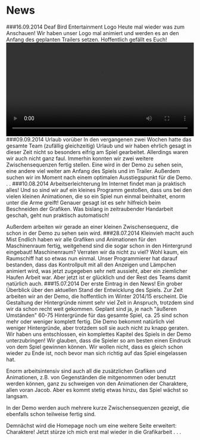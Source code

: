 News
======
###16.09.2014 Deaf Bird Entertainment Logo 
Heute mal wieder was zum Anschauen! Wir haben unser Logo mal animiert und werden es an den Anfang des geplanten Trailers setzen. Hoffentlich gefällt es Euch!
<video id="140916deafbirdlogo" style="width:100%;" title="" preload controls><source src="media/140916deafbirdlogo.mp4" type="video/mp4"><source src="/media/140916deafbirdlogo.webm" type="video/webm"><source src="/media/140916deafbirdlogo.ogv" type="video/ogg"></video>
###09.09.2014 Urlaub vorüber
In den vergangenen zwei Wochen hatte das gesamte Team (zufällig gleichzeitig) Urlaub und wir haben ehrlich gesagt in dieser Zeit nicht so besonders eifrig am Spiel gearbeitet. Allerdings waren wir auch nicht ganz faul. Immerhin konnten wir zwei weitere Zwischensequenzen fertig stellen. Eine wird in der Demo zu sehen sein, eine andere viel weiter am Anfang des Spiels und im Trailer. 
Außerdem suchen wir im Moment nach einem optimalen Ausstiegspunkt für die Demo. . .
###10.08.2014 Arbeitserleichterung
Im Internet findet man ja praktisch alles! Und so sind wir auf ein kleines Programm gestoßen, dass uns bei den vielen kleinen Animationen, die so ein Spiel nun einmal beinhaltet, enorm unter die Arme greift! Genauer gesagt ist es sehr hilfreich beim Beschneiden der Grafiken. Was bislang in zeitraubender Handarbeit geschah, geht nun praktisch automatisch!

Außerdem arbeiten wir gerade an einer kleinen Zwischensequenz, die schon in der Demo zu sehen sein wird. 
###28.07.2014 Kleinvieh macht auch Mist
Endlich haben wir alle Grafiken und Animationen für den Maschinenraum fertig, weitgehend sind die sogar schon in den Hintergrund eingebaut! Maschinenraum? Verraten wir da nicht zu viel? Wohl kaum, ein Raumschiff hat so etwas nun einmal. Unser Programmierer hat darauf bestanden, dass das Kontrollpult mit all den Anzeigen und Lämpchen animiert wird, was jetzt zugegeben sehr nett aussieht, aber ein ziemlicher Haufen Arbeit war. Aber jetzt ist er glücklich und der Rest des Teams damit natürlich auch. 
###15.07.2014 Der erste Eintrag in den News! 
Ein grober Überblick über den aktuellen Stand der Entwicklung des Spiels. Zur Zeit arbeiten wir an der Demo, die hoffentlich im Winter 2014/15 erscheint. Die Gestaltung der Hintergründe nimmt sehr viel Zeit in Anspruch, trotzdem sind wir da schon recht weit gekommen. Geplant sind ja, je nach "äußeren Umständen" 60-75 Hintergründe für das gesamte Spiel, ca. 25 sind schon mehr oder weniger komplett fertig. Die Demo bekommt natürlich viel weniger Hintergründe, aber trotzdem soll sie auch nicht zu knapp geraten. Wir haben uns entschlossen, ein komplettes Kapitel des Spiels in der Demo unterzubringen! Wir glauben, dass die Spieler so am besten einen Eindruck von dem Spiel gewinnen können. Wir wollen nicht, dass es gleich schon wieder zu Ende ist, noch bevor man sich richtig auf das Spiel eingelassen hat.

Enorm arbeitsintensiv sind auch all die zusätzlichen Grafiken und Animationen, z.B. von Gegenständen die mitgenommen oder benutzt werden können, ganz zu schweigen von den Animationen der Charaktere, allen voran Jacob. Aber es kommt stetig etwas hinzu, das Spiel wächst so langsam.

In der Demo werden auch mehrere kurze Zwischensequenzen gezeigt, die ebenfalls schon teilweise fertig sind.

Demnächst wird die Homepage noch um eine weitere Seite erweitert: Charaktere! 
Jetzt stürze ich mich erst mal wieder in die Grafikarbeit . . .